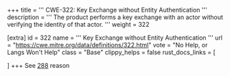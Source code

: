 +++
title = '''
CWE-322: Key Exchange without Entity Authentication
'''
description	= '''
The product performs a key exchange with an actor without verifying the identity of that actor.
'''
weight = 322

[extra]
id = 322
name = '''
Key Exchange without Entity Authentication
'''
url = "https://cwe.mitre.org/data/definitions/322.html"
vote = "No Help, or Langs Won't Help"
class = "Base"
clippy_helps = false
rust_docs_links = [

]
+++
See [288](/rust-are-we-secure-yet/cwes/cwe-288) reason

